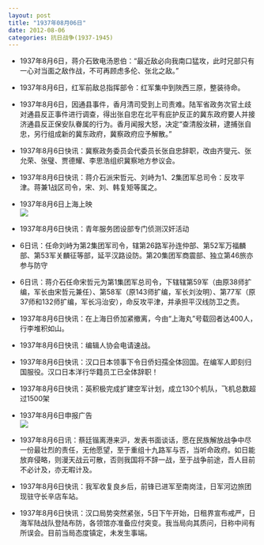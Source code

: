 ```yaml
---
layout: post
title: "1937年08月06日"
date: 2012-08-06
categories: 抗日战争(1937-1945)
---
```


<meta name="referrer" content="no-referrer" />

- 1937年8月6日，蒋介石致电汤恩伯：“最近敌必向我南口猛攻，此时兄部只有一心对当面之敌作战，不可再顾虑多伦、张北之敌。” 

- 1937年8月6日，红军前敌总指挥部令：红军集中到陜西三原，整装待命。 

- 1937年8月6日，因通县事件，香月清司受到上司责难。陆军省政务次官土歧对通县反正事件进行调查，得出张自忠在北平有庇护反正的冀东政府要人并接济通县反正保安队眷属的行为。香月闻报大怒，决定“查清殷汝耕，逮捕张自忠，另行组成新的冀东政府，冀察政府应予解散。” 

- 1937年8月6日快讯：冀察政务委员会代委员长张自忠辞职，改由齐燮元、张允荣、张璧、贾德耀、李思浩组织冀察地方参议会。 

- 1937年8月6日快讯：蒋介石派宋哲元、刘峙为1、2集团军总司令：反攻平津。蒋兼1战区司令，宋、刘、韩复矩等属之。 

- 1937年8月6日上海上映 <br/><img src="https://ww3.sinaimg.cn/large/aca367d8jw1dvn3maygwtj.jpg" />

- 1937年8月6日快讯：青年服务团设部专门侦测汉奸活动 

- 6日讯：任命刘峙为第2集团军司令，辖第26路军孙连仲部、第52军万福麟部、第53军关麟征等部，延平汉路设防。第20集团军商震部、独立第46旅亦参与防守 

- 6日讯：蒋介石任命宋哲元为第1集团军总司令，下辖辖第59军（由原38师扩编，军长由宋哲元兼任）、第58军（原143师扩编，军长刘汝明）、第77军（原37师和132师扩编，军长冯治安），命反攻平津，并承担平汉线防卫之责。 

- 1937年8月6日快讯：在上海日侨加紧撤离，今由“上海丸”号载回者达400人，行李堆积如山。 

- 1937年8月6日快讯：编辑人协会电请速战。 

- 1937年8月6日快讯：汉口日本领事下令日侨妇孺全体回国。在编军人即刻归国服役。汉口日本洋行华籍员工已全体辞职！ 

- 1937年8月6日快讯：英积极完成扩建空军计划，成立130个机队，飞机总数超过1500架 

- 1937年8月6日申报广告 <br/><img src="https://ww2.sinaimg.cn/large/aca367d8jw1dvmt7udxx8j.jpg" />

- 1937年8月6日讯：蔡廷锴离港来沪，发表书面谈话，愿在民族解放战争中尽一份最壮烈的责任，无他愿望，至于重组十九路军与否，当听命政府。如日能放弃侵略，则漫天战云可散，否则我国将不辞一战，至于战争前途，吾人目前不必计及，亦无暇计及。 

- 1937年8月6日快讯：我军收复良乡后，前锋已进军至南岗洼，日军河边旅团现驻守长辛店车站。 

- 1937年8月6日快讯：汉口局势突然紧张，5日下午开始，日租界宣布戒严，日海军陆战队登陆布防，各领馆亦准备应付突变。我当局向其质问，日称中间有所误会。目前当局态度镇定，未发生事端。 

